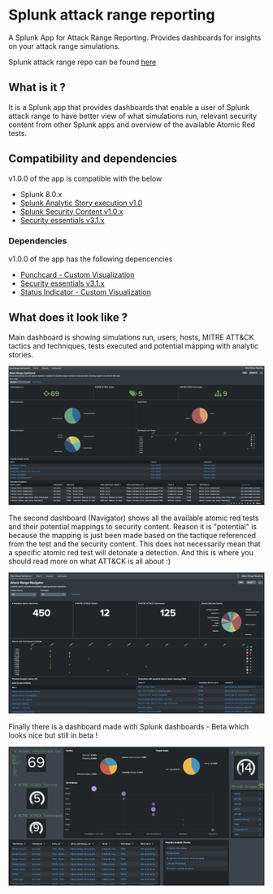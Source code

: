 # Splunk attack range reporting
A Splunk App for Attack Range Reporting. Provides dashboards for insights on your attack range simulations. 


Splunk attack range repo can be found [here](https://github.com/splunk/attack_range)

## What is it ?
It is a Splunk app that provides dashboards that enable a user of Splunk attack range to have better view of what simulations run, relevant security content from other Splunk apps and overview of the available Atomic Red tests.

## Compatibility and dependencies
v1.0.0 of the app is compatible with the below

+ Splunk 8.0.x
+ [Splunk Analytic Story execution v1.0](https://github.com/splunk/analytic_story_execution)
+ [Splunk Security Content v1.0.x](https://splunkbase.splunk.com/app/3449/)
+ [Security essentials v3.1.x](https://splunkbase.splunk.com/app/3435/)

### Dependencies
v1.0.0 of the app has the following depencencies

+ [Punchcard - Custom Visualization](https://splunkbase.splunk.com/app/3129/)
+ [Security essentials v3.1.x](https://splunkbase.splunk.com/app/3435/)
+ [Status Indicator - Custom Visualization](https://splunkbase.splunk.com/app/3119/)

## What does it look like ?

Main dashboard is showing simulations run, users, hosts, MITRE ATT&CK tactics and techniques, tests executed and potential mapping with analytic stories. 

![Main Dashboard](appserver/static/docs/img/ar_main_dashboardv1.0.png?raw=true "Main Dashboard")

The second dashboard (Navigator) shows all the available atomic red tests and their potential mappings to security content. Reason it is "potential" is because the mapping is just been made based on the tactique referenced from the test and the security content. This does not necessarily mean that a specific atomic red test will detonate a detection. And this is where you should read more on what ATT&CK is all about :)


![Navigator](appserver/static/docs/img/ar_navigator_dashboardv1.0.png?raw=true "Navigator")


Finally there is a dashboard made with Splunk dashboards - Beta which looks nice but still in beta !

![Main - Beta](appserver/static/docs/img/ar_dashboards_beta_preview.png?raw=true "Main-Beta")

